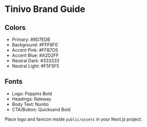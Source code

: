 # Tinivo Brand Guide

## Colors
- Primary: #9D7EDB
- Background: #FFF8F0
- Accent Pink: #FFB7D5
- Accent Blue: #A2D2FF
- Neutral Dark: #333333
- Neutral Light: #F5F5F5

## Fonts
- Logo: Poppins Bold
- Headings: Raleway
- Body Text: Nunito
- CTA/Button: Quicksand Bold

Place logo and favicon inside `public/assets` in your Next.js project.
